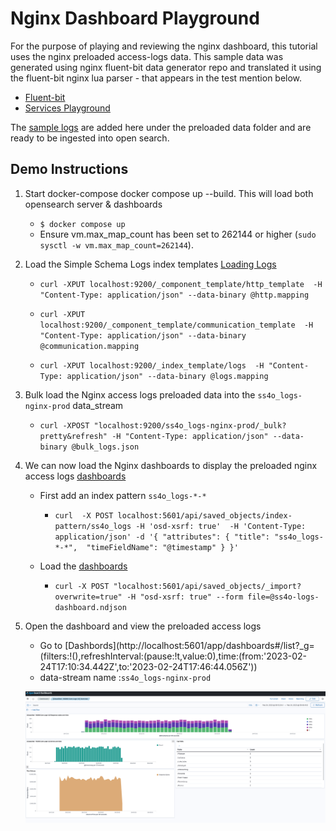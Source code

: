 # Nginx Dashboard Playground
For the purpose of playing and reviewing the nginx dashboard, this tutorial uses the nginx preloaded access-logs data. This sample data was generated using nginx fluent-bit data generator repo and translated it using the
fluent-bit nginx lua parser - that appears in the test mention below.
- [Fluent-bit](https://github.com/fluent/fluent-bit)
- [Services Playground](../../test/README.md)

The [sample logs](bulk_logs.json) are added here under the preloaded data folder and are ready to be ingested into open search.

## Demo Instructions

1. Start docker-compose docker compose up --build.
This will load both opensearch server & dashboards   
   - `$ docker compose up`
   - Ensure vm.max_map_count has been set to 262144 or higher (`sudo sysctl -w vm.max_map_count=262144`).
   
2. Load the Simple Schema Logs index templates [Loading Logs](../../../../schema/observability/logs/Usage.md)
    
   - `curl -XPUT localhost:9200/_component_template/http_template  -H "Content-Type: application/json" --data-binary @http.mapping`
   
   - `curl -XPUT localhost:9200/_component_template/communication_template  -H "Content-Type: application/json" --data-binary @communication.mapping`
   
   - `curl -XPUT localhost:9200/_index_template/logs  -H "Content-Type: application/json" --data-binary @logs.mapping`
3. Bulk load the Nginx access logs preloaded data into the `ss4o_logs-nginx-prod` data_stream
   - `curl -XPOST "localhost:9200/ss4o_logs-nginx-prod/_bulk?pretty&refresh" -H "Content-Type: application/json" --data-binary @bulk_logs.json`
   
4. We can now load the Nginx dashboards to display the preloaded nginx access logs [dashboards](../../assets/display/ss4o-logs-dashboard-new.ndjson)
   - First add an index pattern `ss4o_logs-*-*`
     - `curl  -X POST localhost:5601/api/saved_objects/index-pattern/ss4o_logs -H 'osd-xsrf: true'  -H 'Content-Type: application/json' -d '{ "attributes": { "title": "ss4o_logs-*-*",  "timeFieldName": "@timestamp" } }'`
   
   - Load the [dashboards](../../assets/display/ss4o-logs-dashboard-new.ndjson) 
     - `curl -X POST "localhost:5601/api/saved_objects/_import?overwrite=true" -H "osd-xsrf: true" --form file=@ss4o-logs-dashboard.ndjson`
5. Open the dashboard and view the preloaded access logs
   - Go to [Dashbords](http://localhost:5601/app/dashboards#/list?_g=(filters:!(),refreshInterval:(pause:!t,value:0),time:(from:'2023-02-24T17:10:34.442Z',to:'2023-02-24T17:46:44.056Z'))
   - data-stream name :`ss4o_logs-nginx-prod`

   ![](img/nginx-dashboard.png)
